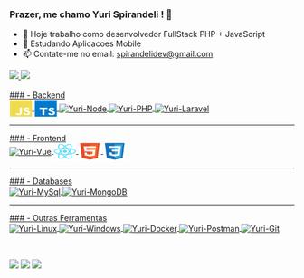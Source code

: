 ### Prazer, me chamo Yuri Spirandeli ! 👋

- 🔭 Hoje trabalho como desenvolvedor FullStack PHP + JavaScript
- 🌱 Estudando Aplicacoes Mobile
- 📫 Contate-me no email: spirandelidev@gmail.com

<div align="left">
  <a href="https://github.com/spirandeli">
  <img height="180em" src="https://github-readme-stats.vercel.app/api?username=spirandeli&show_icons=true&theme=gruvbox&include_all_commits=true&count_private=true"/>
  <img height="180em" src="https://github-readme-stats.vercel.app/api/top-langs/?username=spirandeli&layout=compact&langs_count=7&theme=gruvbox"/>
</div>
  
<div style="display: inline_block"><br>
### - Backend
<br>
  <img align="center" alt="Yuri-Js" height="30" width="40" src="https://raw.githubusercontent.com/devicons/devicon/master/icons/javascript/javascript-plain.svg">
  <img align="center" alt="Yuri-Ts" height="30" width="40" src="https://raw.githubusercontent.com/devicons/devicon/master/icons/typescript/typescript-plain.svg">
  <img align="center" alt="Yuri-Node" height="30" width="40" src="https://cdn.jsdelivr.net/gh/devicons/devicon/icons/nodejs/nodejs-original.svg">
  <img align="center" alt="Yuri-PHP" height="30" width="40" src="https://cdn.jsdelivr.net/gh/devicons/devicon/icons/php/php-plain.svg">
  <img align="center" alt="Yuri-Laravel" height="30" width="40" src="https://cdn.jsdelivr.net/npm/simple-icons@3.13.0/icons/laravel.svg">
  <hr>
### - Frontend
<br>
  <img align="center" alt="Yuri-Vue" height="30" width="40" src="https://cdn.jsdelivr.net/gh/devicons/devicon/icons/vuejs/vuejs-original.svg">
  <img align="center" alt="Yuri-React" height="30" width="40" src="https://raw.githubusercontent.com/devicons/devicon/master/icons/react/react-original.svg">
  <img align="center" alt="Yuri-HTML" height="30" width="40" src="https://raw.githubusercontent.com/devicons/devicon/master/icons/html5/html5-original.svg">
  <img align="center" alt="Yuri-CSS" height="30" width="40" src="https://raw.githubusercontent.com/devicons/devicon/master/icons/css3/css3-original.svg">
  <hr>
### - Databases
<br>
  <img align="center" alt="Yuri-MySql" height="30" width="55" src="https://img.shields.io/badge/MySQL-323330?style=for-the-badge&logo=mysql">
  <img align="center" alt="Yuri-MongoDB" height="30" width="55" src="https://img.shields.io/badge/MongoDB-323330?style=for-the-badge&logo=mongodb">
  <hr>
### - Outras Ferramentas
  <br>
  <img align="center" alt="Yuri-Linux" height="30" src="https://img.shields.io/badge/Linux-FCC624?style=for-the-badge&logo=linux&logoColor=black">
  <img align="center" alt="Yuri-Windows" height="30" src="https://img.shields.io/badge/Windows-0078D6?style=for-the-badge&logo=windows&logoColor=white">
  <img align="center" alt="Yuri-Docker" height="30" src="https://img.shields.io/badge/Docker-323330?style=for-the-badge&logo=docker">
  <img align="center" alt="Yuri-Postman" height="30" src="https://img.shields.io/badge/Postman-323330?style=for-the-badge&logo=postman">
  <img align="center" alt="Yuri-Git" height="30" src="https://img.shields.io/badge/Git-323330?style=for-the-badge&logo=git">

</div>

  <div style="display: inline_block"><br>
    
  </div>
  
  ##
 
<div> 
  <a href="https://instagram.com/yuri_spirandeli" target="_blank"><img src="https://img.shields.io/badge/-Instagram-%23E4405F?style=for-the-badge&logo=instagram&logoColor=white" target="_blank"></a>
  <a href = "mailto:spirandelidev@gmail.com"><img src="https://img.shields.io/badge/-Gmail-%23333?style=for-the-badge&logo=gmail&logoColor=white" target="_blank"></a>
  <a href="https://www.linkedin.com/in/yurispirandeli/" target="_blank"><img src="https://img.shields.io/badge/-LinkedIn-%230077B5?style=for-the-badge&logo=linkedin&logoColor=white" target="_blank"></a> 
 
 
</div>
